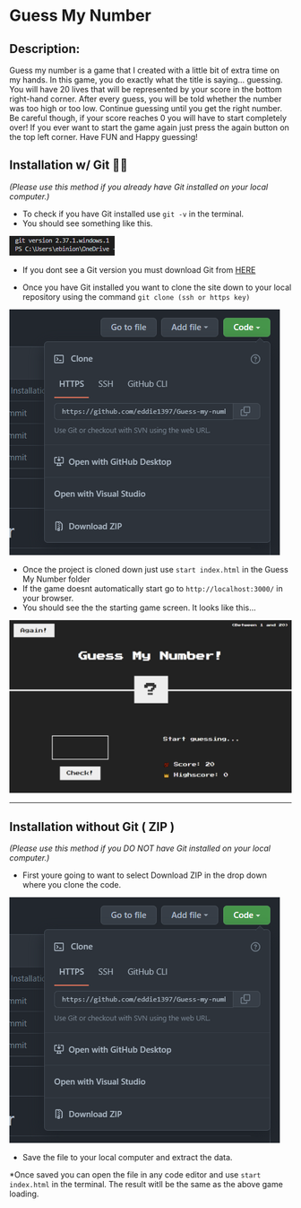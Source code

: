 # Guess My Number

## Description:
Guess my number is a game that I created with a little bit of extra time on my hands. In this game, you do exactly what the title is saying... guessing. You will have 20 lives that will be represented by your score in the bottom right-hand corner. After every guess, you will be told whether the number was too high or too low. Continue guessing until you get the right number. Be careful though, if your score reaches 0 you will have to start completely over! If you ever want to start the game again just press the again button on the top left corner. Have FUN and Happy guessing! 

## Installation w/ Git  👨‍💻
*(Please use this method if you already have Git installed on your local computer.)*
* To check if you have Git installed use `git -v` in the terminal.
* You should see something like this.


![Image](GIT.png)

* If you dont see a Git version you must download Git from [ HERE ](https://git-scm.com/downloads)

* Once you have Git installed you want to clone the site down to your local repository using the command `git clone (ssh or https key)`

![Image](GIT3.png)



* Once the project is cloned down just use `start index.html` in the Guess My Number folder
* If the game doesnt automatically start go to `http://localhost:3000/` in your browser.
* You should see the the starting game screen. It looks like this... 

![Image](GAME.png)

***


 ## Installation without Git ( ZIP ) 
*(Please use this method if you DO NOT have Git installed on your local computer.)*
* First youre going to want to select Download ZIP in the drop down where you clone the code.


![Image](GIT3.png)

* Save the file to your local computer and extract the data.

*Once saved you can open the file in any code editor and use `start index.html` in the terminal. The result witll be the same as the above game loading.


## 

